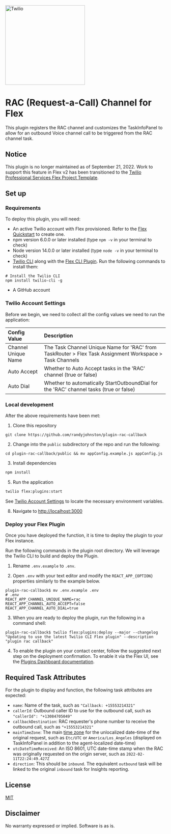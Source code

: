 <a href="https://www.twilio.com">
<img src="https://static0.twilio.com/marketing/bundles/marketing/img/logos/wordmark-red.svg" alt="Twilio" width="250" />
</a>

# RAC (Request-a-Call) Channel for Flex

This plugin registers the RAC channel and customizes the TaskInfoPanel to allow for an outbound Voice channel call to be triggered from the RAC channel task.

## Notice

This plugin is no longer maintained as of September 21, 2022.  Work to support this feature in Flex v2 has been transitioned to the [Twilio Professional Services Flex Project Template](https://github.com/twilio-professional-services/twilio-proserv-flex-project-template/tree/main/plugin-flex-ts-template-v2/src/feature-library/callback-and-voicemail).

## Set up

### Requirements

To deploy this plugin, you will need:

- An active Twilio account with Flex provisioned. Refer to the [Flex Quickstart](https://www.twilio.com/docs/flex/quickstart/flex-basics#sign-up-for-or-sign-in-to-twilio-and-create-a-new-flex-project) to create one.
- npm version 6.0.0 or later installed (type `npm -v` in your terminal to check)
- Node version 14.0.0 or later installed (type `node -v` in your terminal to check)
- [Twilio CLI](https://www.twilio.com/docs/twilio-cli/quickstart#install-twilio-cli) along with the [Flex CLI Plugin](https://www.twilio.com/docs/twilio-cli/plugins#available-plugins). Run the following commands to install them:
```
# Install the Twilio CLI
npm install twilio-cli -g
```
- A GitHub account

### Twilio Account Settings

Before we begin, we need to collect all the config values we need to run the application:

| Config Value | Description |
| :---------------- | :----------------------------------------------------------------------------------------------------------------------------------------------------------- |
| Channel Unique Name | The Task Channel Unique Name for 'RAC' from TaskRouter > Flex Task Assignment Workspace > Task Channels |
| Auto Accept | Whether to Auto Accept tasks in the 'RAC' channel (true or false) |
| Auto Dial | Whether to automatically StartOutboundDial for the 'RAC' channel tasks (true or false)

### Local development
  
After the above requirements have been met:

1. Clone this repository
```
git clone https://github.com/randyjohnston/plugin-rac-callback
```

2. Change into the `public` subdirectory of the repo and run the following: 
```
cd plugin-rac-callback/public && mv appConfig.example.js appConfig.js
```

3. Install dependencies
```bash
npm install
```

5. Run the application
```bash
twilio flex:plugins:start
```
See [Twilio Account Settings](#twilio-account-settings) to locate the necessary environment variables.  

8. Navigate to [http://localhost:3000](http://localhost:3000)
  

### Deploy your Flex Plugin

Once you have deployed the function, it is time to deploy the plugin to your Flex instance.

Run the following commands in the plugin root directory. We will leverage the Twilio CLI to build and deploy the Plugin.  

1. Rename `.env.example` to `.env`.

2. Open `.env` with your text editor and modify the `REACT_APP_{OPTION}` properties similarly to the example below.
```
plugin-rac-callback$ mv .env.example .env
# .env
REACT_APP_CHANNEL_UNIQUE_NAME=rac
REACT_APP_CHANNEL_AUTO_ACCEPT=false
REACT_APP_CHANNEL_AUTO_DIAL=true
```

3. When you are ready to deploy the plugin, run the following in a command shell:
```
plugin-rac-callback$ twilio flex:plugins:deploy --major --changelog "Updating to use the latest Twilio CLI Flex plugin" --description "plugin rac callback"
```
  
4. To enable the plugin on your contact center, follow the suggested next step on the deployment confirmation. To enable it via the Flex UI, see the [Plugins Dashboard documentation](https://www.twilio.com/docs/flex/developer/plugins/dashboard#stage-plugin-changes).


## Required Task Attributes

For the plugin to display and function, the following task attributes are expected:

*  `name`: Name of the task, such as `"Callback: +15553214321"`
*  `callerId`: Outbound caller ID to use for the outbound call, such as `"callerId": "+13084705049"`
*  `callbackDestination`: RAC requester's phone number to receive the outbound call, such as `"+15553214321"`
*  `mainTimeZone`: The main [time zone](https://momentjs.com/timezone/) for the unlocalized date-time of the original request, such as `Etc/UTC` or `America/Los_Angeles` (displayed on TaskInfoPanel in addition to the agent-localized date-time)
*  `utcDateTimeReceived`: An ISO 8601, UTC  date-time stamp when the RAC was originally requested on the origin server, such as `2022-02-11T22:24:49.427Z`
*  `direction`: This should be `inbound`. The equivalent `outbound` task will be linked to the original `inbound` task for Insights reporting.
  

## License

[MIT](http://www.opensource.org/licenses/mit-license.html)

## Disclaimer

No warranty expressed or implied. Software is as is.

[twilio]: https://www.twilio.com
